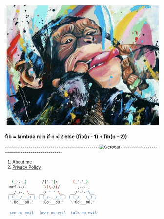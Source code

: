 


![Monkey Not Found](media/markdown-guidance/monkeybanner.png)

### fib = lambda n: n if n < 2 else (fib(n - 1) + fib(n - 2))

------------------------------------------------![Octocat](https://github.githubassets.com/images/icons/emoji/octocat.png)------------------------------------------------


1. [About me](about_me.html)
2. [Privacy Policy](privacy_policy.html)

```bash

   (_-.-_)       /|'.'|\       (_'.'_)
  mrf.\-/.        \)\-/(/        ,-.-.
  __/ /-. \__   __/ ' ' \__   __/'-'-'\__
 ( (___/___) ) ( (_/-._\_) ) ( (_/   \_) )
  '.Oo___oO.'   '.Oo___oO.'   '.Oo___oO.'

  see no evil   hear no evil  talk no evil


```






